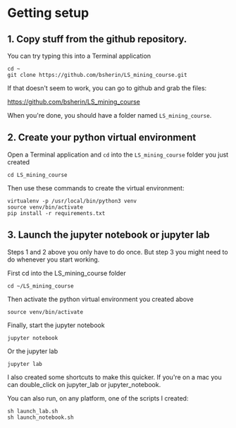 # Getting setup

## 1. Copy stuff from the github repository. 

You can try typing this into a Terminal application

```
cd ~
git clone https://github.com/bsherin/LS_mining_course.git
```

If that doesn't seem to work, you can go to github and grab the files:

https://github.com/bsherin/LS_mining_course

When you're done, you should have a folder named `LS_mining_course`.

## 2. Create your python virtual environment

Open a Terminal application and `cd` into the `LS_mining_course` folder you just created

```
cd LS_mining_course
```
Then use these commands to create the virtual environment:

```
virtualenv -p /usr/local/bin/python3 venv
source venv/bin/activate
pip install -r requirements.txt
```

## 3. Launch the jupyter notebook or jupyter lab

Steps 1 and 2 above you only have to do once. But step 3 you might need to do
whenever you start working.

First cd into the LS_mining_course folder

```
cd ~/LS_mining_course

```

Then activate the python virtual environment you created above

```
source venv/bin/activate
```

Finally, start the jupyter notebook

```
jupyter notebook
```

Or the jupyter lab

```
jupyter lab
```

I also created some shortcuts to make this quicker.
If you're on a mac you can double_click on jupyter_lab or jupyter_notebook.

You can also run, on any platform, one of the scripts I created:

```
sh launch_lab.sh
sh launch_notebook.sh
```


